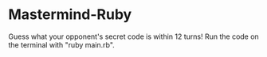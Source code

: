 # Mastermind-Ruby
Guess what your opponent's secret code is within 12 turns! Run the code on the terminal with "ruby main.rb".